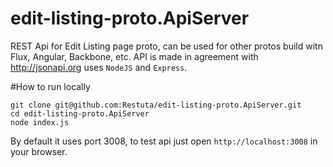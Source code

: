 edit-listing-proto.ApiServer
============================

REST Api for Edit Listing page proto, can be used for other protos build witn Flux, Angular, Backbone, etc.
API is made in agreement with http://jsonapi.org uses `NodeJS` and `Express`.

#How to run locally
```
git clone git@github.com:Restuta/edit-listing-proto.ApiServer.git
cd edit-listing-proto.ApiServer
node index.js
```

By default it uses port 3008, to test api just open `http://localhost:3008` in your browser.
